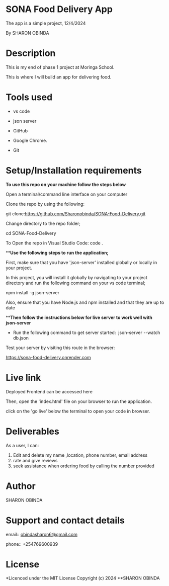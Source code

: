 # SONA Food Delivery App

The app is a simple project, 12/4/2024

By SHARON OBINDA

# Description
This is my end of phase 1 project at Moringa School.

This is where I will build an app for delivering food.


# Tools used

- vs code

- json server

- GitHub

- Google Chrome.

- Git

# Setup/Installation requirements

**To use this repo on your machine follow the steps below**

Open a terminal/command line interface on your computer

Clone the repo by using the following:

git clone:https://github.com/Sharonobinda/SONA-Food-Delivery.git

Change directory to the repo folder;

cd SONA-Food-Delivery

To Open the repo in Visual Studio Code: code .

****Use the following steps to run the application;**

First, make sure that you have 'json-server' installed globally or locally in your project.

In this project, you will install it globally by navigating to your project directory and run the following command on your vs code terminal;

npm install -g json-server

Also, ensure that you have Node.js and npm installed and that they are up to date

****Then follow the instructions below for live server to work well with json-server​**

- Run the following command to get server started:
​
json-server --watch db.json 

Test your server by visiting this route in the browser:

 https://sona-food-delivery.onrender.com
 # Live link
Deployed Frontend can be accessed here 


Then, open the 'index.html' file on your browser to run the application.

click on the 'go live' below the terminal to open your code in browser.

# Deliverables

As a user, I can:
1. Edit and delete my name ,location, phone number, email address
2. rate and give reviews
3. seek assistance when ordering food by calling the number provided

# Author

SHARON OBINDA

# Support and contact details

email:: obindasharon6@gmail.com

phone:: +254769600939

# License

*Licenced under the MIT License Copyright (c) 2024 **SHARON OBINDA

